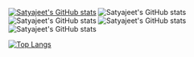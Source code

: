 [![Satyajeet's GitHub stats](https://github-readme-stats.vercel.app/api?username=satyajeetmohite)](https://github.com/anuraghazra/github-readme-stats)
![Satyajeet's GitHub stats](https://github-readme-stats.vercel.app/api?username=satyajeetmohite&hide=contribs,prs)
![Satyajeet's GitHub stats](https://github-readme-stats.vercel.app/api?username=satyajeetmohite&show=reviews,discussions_started,discussions_answered,prs_merged,prs_merged_percentage)
![Satyajeet's GitHub stats](https://github-readme-stats.vercel.app/api?username=satyajeetmohite&show_icons=true)
![Satyajeet's GitHub stats](https://github-readme-stats.vercel.app/api?username=satyajeetmohite&show_icons=true&theme=radical)

[![Top Langs](https://github-readme-stats.vercel.app/api/top-langs/?username=satyajeetmohite)](https://github.com/satyajeetmohite/github-readme-stats)
